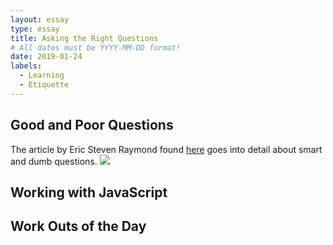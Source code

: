 ```yaml
---
layout: essay
type: essay
title: Asking the Right Questions
# All dates must be YYYY-MM-DD format!
date: 2019-01-24
labels:
  - Learning
  - Etiquette
---
```

<h2>Good and Poor Questions</h2>
The article by Eric Steven Raymond found <a href="http://www.catb.org/esr/faqs/smart-questions.html">here</a> goes into detail about smart and dumb questions.

<img class="ui image" src="{{ site.baseurl }}/images/freeCodeCamp.jpg">

<h2>Working with JavaScript</h2>

<h2>Work Outs of the Day</h2>
